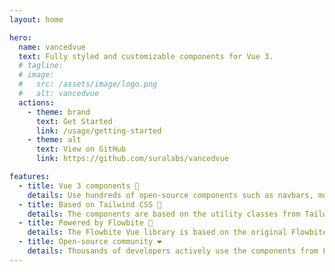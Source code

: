 ```yaml
---
layout: home

hero:
  name: vancedvue
  text: Fully styled and customizable components for Vue 3.
  # tagline: 
  # image:
  #   src: /assets/image/logo.png
  #   alt: vancedvue
  actions:
    - theme: brand
      text: Get Started
      link: /usage/getting-started
    - theme: alt
      text: View on GitHub
      link: https://github.com/suralabs/vancedvue

features:
  - title: Vue 3 components 🧱
    details: Use hundreds of open-source components such as navbars, modals, and dropdowns based on Vue 3 and Tailwind CSS.
  - title: Based on Tailwind CSS 💨
    details: The components are based on the utility classes from Tailwind CSS and you can use them to further customize the interface.
  - title: Powered by Flowbite 🚀
    details: The Flowbite Vue library is based on the original Flowbite component library using vanilla JavaScript.
  - title: Open-source community ❤️
    details: Thousands of developers actively use the components from Flowbite Vue to power their applications.
---
```

